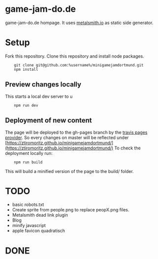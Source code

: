 # game-jam-do.de
game-jam-do.de hompage.
It uses [metalsmith.io](http://www.metalsmith.io/) as static side generator.

# Setup
Fork this repository.
Clone this repository and install node packages.
```    
    git clone git@github.com:%username%/minigamejamdortmund.git
    npm install
```

## Preview changes locally
This starts a local dev server to u
```
    npm run dev
```
## Deployment of new content
The page will be deployed to the gh-pages branch by the [travis pages provider](https://docs.travis-ci.com/user/deployment/pages/).
So every changes on master will be reflected under [https://ztiromoritz.github.io/minigamejamdortmund/](https://ztiromoritz.github.io/minigamejamdortmund/)
To check the deployment locally run:
```
    npm run build
```
This will build a minified version of the page to the build/ folder.

# TODO
 * basic robots.txt
 * Create sprite from people.png to replace peopX.png files.
 * Metalsmith dead link plugin
 * Blog
 * minify javascript
 * apple favicon quadratisch

# DONE
